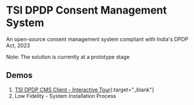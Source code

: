 # TSI DPDP Consent Management System
An open-source consent management system compliant with India's DPDP Act, 2023

Note: The solution is currently at a prototype stage

## Demos

1. [TSI DPDP CMS Client - Interactive Tour](https://dpdp-cms.tsicoop.org){:target="_blank"}
2. Low Fidelity - System Installation Process

